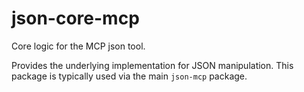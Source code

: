 # json-core-mcp

Core logic for the MCP json tool.

Provides the underlying implementation for JSON manipulation. This package is typically used via the main `json-mcp` package.
